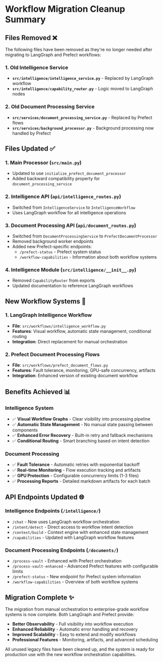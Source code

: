 # Workflow Migration Cleanup Summary

## Files Removed ❌

The following files have been removed as they're no longer needed after migrating to LangGraph and Prefect workflows:

### 1. Old Intelligence Service
- **`src/intelligence/intelligence_service.py`** - Replaced by LangGraph workflow
- **`src/intelligence/capability_router.py`** - Logic moved to LangGraph nodes

### 2. Old Document Processing Service  
- **`src/services/document_processing_service.py`** - Replaced by Prefect flows
- **`src/services/background_processor.py`** - Background processing now handled by Prefect

## Files Updated ✅

### 1. Main Processor (`src/main.py`)
- Updated to use `initialize_prefect_document_processor`
- Added backward compatibility property for `document_processing_service`

### 2. Intelligence API (`api/intelligence_routes.py`)
- Switched from `IntelligenceService` to `IntelligenceWorkflow`
- Uses LangGraph workflow for all intelligence operations

### 3. Document Processing API (`api/document_routes.py`)
- Switched from `DocumentProcessingService` to `PrefectDocumentProcessor`
- Removed background worker endpoints
- Added new Prefect-specific endpoints:
  - `/prefect-status` - Prefect system status
  - `/workflow-capabilities` - Information about both workflow systems

### 4. Intelligence Module (`src/intelligence/__init__.py`)
- Removed `CapabilityRouter` from exports
- Updated documentation to reference LangGraph workflows

## New Workflow Systems 🚀

### 1. LangGraph Intelligence Workflow
- **File**: `src/workflows/intelligence_workflow.py`
- **Features**: Visual workflow, automatic state management, conditional routing
- **Integration**: Direct replacement for manual orchestration

### 2. Prefect Document Processing Flows
- **File**: `src/workflows/prefect_document_flows.py` 
- **Features**: Fault tolerance, monitoring, GPU-safe concurrency, artifacts
- **Integration**: Enhanced version of existing document workflow

## Benefits Achieved 📊

### Intelligence System
- ✅ **Visual Workflow Graphs** - Clear visibility into processing pipeline
- ✅ **Automatic State Management** - No manual state passing between components
- ✅ **Enhanced Error Recovery** - Built-in retry and fallback mechanisms
- ✅ **Conditional Routing** - Smart branching based on intent detection

### Document Processing
- ✅ **Fault Tolerance** - Automatic retries with exponential backoff
- ✅ **Real-time Monitoring** - Flow execution tracking and artifacts
- ✅ **GPU Protection** - Configurable concurrency limits (1-3 files)
- ✅ **Processing Reports** - Detailed markdown artifacts for each batch

## API Endpoints Updated 🌐

### Intelligence Endpoints (`/intelligence/`)
- `/chat` - Now uses LangGraph workflow orchestration
- `/intent/detect` - Direct access to workflow intent detection
- `/context/build` - Context engine with enhanced state management
- `/capabilities` - Updated with LangGraph workflow features

### Document Processing Endpoints (`/documents/`)
- `/process-vault` - Enhanced with Prefect orchestration
- `/process-vault-enhanced` - Advanced Prefect features with configurable limits
- `/prefect-status` - New endpoint for Prefect system information
- `/workflow-capabilities` - Overview of both workflow systems

## Migration Complete ✨

The migration from manual orchestration to enterprise-grade workflow systems is now complete. Both LangGraph and Prefect provide:

- **Better Observability** - Full visibility into workflow execution
- **Enhanced Reliability** - Automatic error handling and recovery
- **Improved Scalability** - Easy to extend and modify workflows
- **Professional Features** - Monitoring, artifacts, and advanced scheduling

All unused legacy files have been cleaned up, and the system is ready for production use with the new workflow orchestration capabilities.